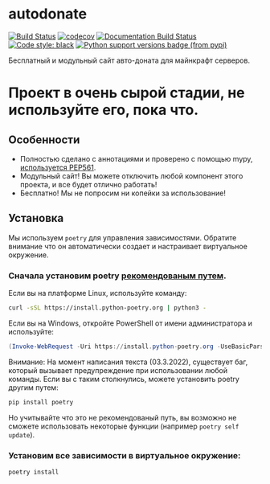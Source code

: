# autodonate

[![Build Status](https://github.com/fire-squad/autodonate/actions/workflows/test.yml/badge.svg?branch=aiohttp)](https://github.com/fire-squad/autodonate/actions?query=workflow%3Atest)
[![codecov](https://codecov.io/gh/fire-squad/autodonate/branch/aiohttp/graph/badge.svg)](https://codecov.io/gh/fire-squad/autodonate)
[![Documentation Build Status](https://readthedocs.org/projects/autodonate/badge/?version=latest)](https://autodonate.firesquare.ru/)
[![Code style: black](https://img.shields.io/badge/code%20style-black-000000.svg)](https://github.com/psf/black)
[![Python support versions badge (from pypi)](https://img.shields.io/pypi/pyversions/autodonate)](https://www.python.org/downloads/)

Бесплатный и модульный сайт авто-доната для майнкрафт серверов.

# Проект в очень сырой стадии, не используйте его, пока что.


## Особенности

- Полностью сделано с аннотациями и проверено с помощью mypy, [используется PEP561](https://www.python.org/dev/peps/pep-0561/).
- Модульный сайт! Вы можете отключить любой компонент этого проекта, и все будет отлично работать!
- Бесплатно! Мы не попросим ни копейки за использование!


## Установка

Мы используем `poetry` для управления зависимостями.
Обратите внимание что он автоматически создает и настраивает виртуальное окружение.

### Сначала установим poetry [рекомендованым путем](https://python-poetry.org/docs/master/#installation).

Если вы на платформе Linux, используйте команду:

```bash
curl -sSL https://install.python-poetry.org | python3 -
```

Если вы на Windows, откройте PowerShell от имени администратора и используйте:

```powershell
(Invoke-WebRequest -Uri https://install.python-poetry.org -UseBasicParsing).Content | python -
```

Внимание: На момент написания текста (03.3.2022), существует баг, который вызывает предупреждение при использовании любой команды. Если вы с таким столкнулись, можете установить poetry другим путем:

```bash
pip install poetry
```

Но учитывайте что это не рекомендованый путь, вы возможно не сможете использовать некоторые функции (например `poetry self update`).

### Установим все зависимости в виртуальное окружение:

```bash
poetry install
```
